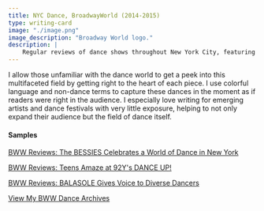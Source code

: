 ```yaml
---
title: NYC Dance, BroadwayWorld (2014-2015)
type: writing-card
image: "./image.png"
image_description: "Broadway World logo."
description: |
    Regular reviews of dance shows throughout New York City, featuring reviews of major dance companies, dance festivals, and emerging artists
---
```

I allow those unfamiliar with the dance world to get a peek into this multifaceted field by getting right to the heart of each piece. I use colorful language and non-dance terms to capture these dances in the moment as if readers were right in the audience. I especially love writing for emerging artists and dance festivals with very little exposure, helping to not only expand their audience but the field of dance itself.

<aside class="sample">
<h4 class="headingSmall">Samples</h4>

[BWW Reviews: The BESSIES Celebrates a World of Dance in New York](https://www.broadwayworld.com/bwwdance/article/BWW-Reviews-The-BESSIES-Celebrates-a-World-of-Dance-in-New-York-20141023)

[BWW Reviews: Teens Amaze at 92Y's DANCE UP!](https://www.broadwayworld.com/bwwdance/article/BWW-Reviews-Teens-Amaze-at-92Ys-DANCE-UP-20140415)

[BWW Reviews: BALASOLE Gives Voice to Diverse Dancers](https://www.broadwayworld.com/bwwdance/article/BWW-Reviews-BALASOLE-Gives-Voice-to-Diverse-Dancers-20141008)

[View My BWW Dance Archives](https://www.broadwayworld.com/author/Jessica-Abejar)
</aside>